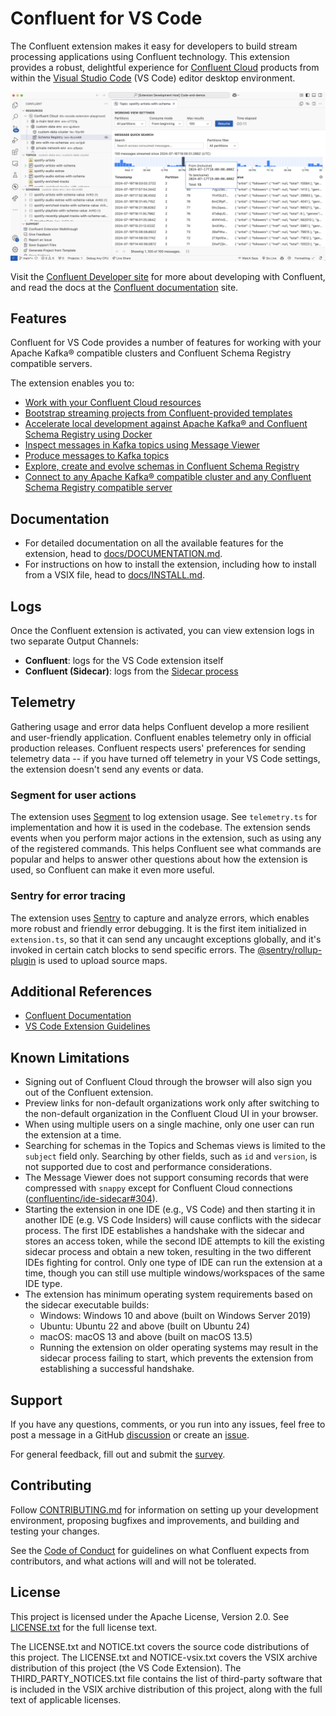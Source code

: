 # Confluent for VS Code

The Confluent extension makes it easy for developers to build stream processing applications using
Confluent technology. This extension provides a robust, delightful experience for
[Confluent Cloud](https://confluent.cloud/) products from within the
[Visual Studio Code](https://code.visualstudio.com/) (VS Code) editor desktop environment.

![](resources/readme-screenshot-light.png)

Visit the [Confluent Developer site](https://developer.confluent.io/) for more about developing with
Confluent, and read the docs at the [Confluent documentation](https://docs.confluent.io/) site.

## Features

Confluent for VS Code provides a number of features for working with your Apache Kafka® compatible 
clusters and Confluent Schema Registry compatible servers.

The extension enables you to:

- [Work with your Confluent Cloud resources](./docs/USAGE.md#work-with-your-confluent-cloud-resources)
- [Bootstrap streaming projects from Confluent-provided templates](./docs/USAGE.md#bootstrap-streaming-projects-from-confluent-provided-templates)
- [Accelerate local development against Apache Kafka® and Confluent Schema Registry using Docker](./docs/USAGE.md#accelerate-local-development-against-kafka-and-confluent-schema-registry-using-docker)
- [Inspect messages in Kafka topics using Message Viewer](./docs/USAGE.md#inspect-messages-in-kafka-topics-using-message-viewer)
- [Produce messages to Kafka topics](./docs/USAGE.md#produce-messages-to-kafka-topics)
- [Explore, create and evolve schemas in Confluent Schema Registry](./docs/USAGE.md#explore-create-and-evolve-schemas-in-confluent-schema-registry)
- [Connect to any Apache Kafka® compatible cluster and any Confluent Schema Registry compatible server](./docs/USAGE.md#connect-to-any-kafka-compatible-cluster-and-any-confluent-schema-registry-compatible-server)

## Documentation

- For detailed documentation on all the available features for the extension, head to [docs/DOCUMENTATION.md](./docs/DOCUMENTATION.md).
- For instructions on how to install the extension, including how to install from a VSIX file, head to [docs/INSTALL.md](./docs/INSTALL.md).
<!-- - For troubleshooting, head to [docs/TROUBLESHOOTING.md](./docs/TROUBLESHOOTING.md) -->

## Logs

Once the Confluent extension is activated, you can view extension logs in two separate Output
Channels:

- **Confluent**: logs for the VS Code extension itself
- **Confluent (Sidecar)**: logs from the
  [Sidecar process](https://github.com/confluentinc/ide-sidecar)

## Telemetry

Gathering usage and error data helps Confluent develop a more resilient and user-friendly
application. Confluent enables telemetry only in official production releases. Confluent respects
users' preferences for sending telemetry data -- if you have turned off telemetry in your VS Code
settings, the extension doesn't send any events or data.

### Segment for user actions

The extension uses [Segment](https://segment.com/) to log extension usage. See `telemetry.ts` for
implementation and how it is used in the codebase. The extension sends events when you perform major
actions in the extension, such as using any of the registered commands. This helps Confluent see what
commands are popular and helps to answer other questions about how the extension is used, so
Confluent can make it even more useful.

### Sentry for error tracing

The extension uses [Sentry](https://sentry.io) to capture and analyze errors, which enables more
robust and friendly error debugging. It is the first item initialized in `extension.ts`, so that it
can send any uncaught exceptions globally, and it's invoked in certain catch blocks to send specific
errors. The [@sentry/rollup-plugin](#) is used to upload source maps.

## Additional References

- [Confluent Documentation](https://docs.confluent.io/index.html)
- [VS Code Extension Guidelines](https://code.visualstudio.com/api/references/extension-guidelines)

## Known Limitations

- Signing out of Confluent Cloud through the browser will also sign you out of the Confluent
  extension.
- Preview links for non-default organizations work only after switching to the non-default
  organization in the Confluent Cloud UI in your browser.
- When using multiple users on a single machine, only one user can run the extension at a time.
- Searching for schemas in the Topics and Schemas views is limited to the `subject` field only.
  Searching by other fields, such as `id` and `version`, is not supported due to cost and
  performance considerations.
- The Message Viewer does not support consuming records that were compressed with `snappy` except
  for Confluent Cloud connections
  ([confluentinc/ide-sidecar#304](https://github.com/confluentinc/ide-sidecar/issues/304)).
- Starting the extension in one IDE (e.g., VS Code) and then starting it in another IDE (e.g. VS
  Code Insiders) will cause conflicts with the sidecar process. The first IDE establishes a
  handshake with the sidecar and stores an access token, while the second IDE attempts to kill the
  existing sidecar process and obtain a new token, resulting in the two different IDEs fighting for
  control. Only one type of IDE can run the extension at a time, though you can still use multiple
  windows/workspaces of the same IDE type.
- The extension has minimum operating system requirements based on the sidecar executable builds:
  - Windows: Windows 10 and above (built on Windows Server 2019)
  - Ubuntu: Ubuntu 22 and above (built on Ubuntu 24)
  - macOS: macOS 13 and above (built on macOS 13.5)
  - Running the extension on older operating systems may result in the sidecar process failing to
    start, which prevents the extension from establishing a successful handshake.

## Support

If you have any questions, comments, or you run into any issues, feel free to post a message in a
GitHub [discussion](https://github.com/confluentinc/vscode/discussions) or create an
[issue](https://github.com/confluentinc/vscode/issues).

For general feedback, fill out and submit the [survey](https://www.surveymonkey.com/r/NYVKQD6).

## Contributing

Follow [CONTRIBUTING.md](./docs/CONTRIBUTING.md) for information on setting up your development
environment, proposing bugfixes and improvements, and building and testing your changes.

See the [Code of Conduct](/CODE_OF_CONDUCT.md) for guidelines on what Confluent expects from
contributors, and what actions will and will not be tolerated.

## License

This project is licensed under the Apache License, Version 2.0. See [LICENSE.txt](/LICENSE.txt) for
the full license text.

The LICENSE.txt and NOTICE.txt covers the source code distributions of this project. The LICENSE.txt
and NOTICE-vsix.txt covers the VSIX archive distribution of this project (the VS Code Extension).
The THIRD_PARTY_NOTICES.txt file contains the list of third-party software that is included in the
VSIX archive distribution of this project, along with the full text of applicable licenses.

